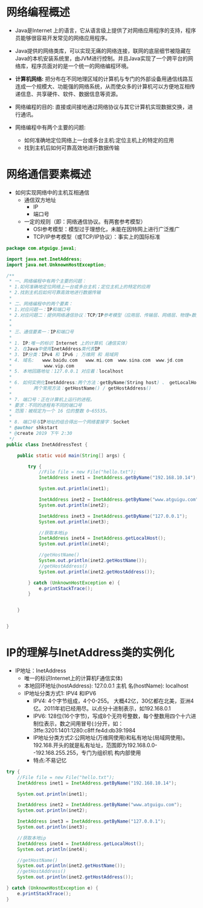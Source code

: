# 网络编程概述

* Java是Internet 上的语言，它从语言级上提供了对网络应用程序的支持，程序员能够很容易开发常见的网络应用程序。
* Java提供的网络类库，可以实现无痛的网络连接，联网的底层细节被隐藏在Java的本机安装系统里，由JVM进行控制。并且Java实现了一个跨平台的网络库，程序员面对的是一个统一的网络编程环境。

* **计算机网络:** 
  把分布在不同地理区域的计算机与专门的外部设备用通信线路互连成一个规模大、功能强的网络系统，从而使众多的计算机可以方便地互相传递信息、共享硬件、软件、数据信息等资源。
* 网络编程的目的:
  直接或间接地通过网络协议与其它计算机实现数据交换，进行通讯。
* 网络编程中有两个主要的问题:
  * 如何准确地定位网络上一台或多台主机:定位主机上的特定的应用
  * 找到主机后如何可靠高效地进行数据传输

# 网络通信要素概述

* 如何实现网络中的主机互相通信
  * 通信双方地址
    * IP
    * 端口号
  * 一定的规则（即：网络通信协议。有两套参考模型）
    * OSI参考模型：模型过于理想化，未能在因特网上进行广泛推广
    * TCP/IP参考模型（或TCP/IP协议）：事实上的国际标准

```java
package com.atguigu.java1;

import java.net.InetAddress;
import java.net.UnknownHostException;

/**
 * 一、网络编程中有两个主要的问题：
 * 1.如何准确地定位网络上一台或多台主机；定位主机上的特定的应用
 * 2.找到主机后如何可靠高效地进行数据传输
 *
 * 二、网络编程中的两个要素：
 * 1.对应问题一：IP和端口号
 * 2.对应问题二：提供网络通信协议：TCP/IP参考模型（应用层、传输层、网络层、物理+数据链路层）
 *
 *
 * 三、通信要素一：IP和端口号
 *
 * 1. IP:唯一的标识 Internet 上的计算机（通信实体）
 * 2. 在Java中使用InetAddress类代表IP
 * 3. IP分类：IPv4 和 IPv6 ; 万维网 和 局域网
 * 4. 域名:   www.baidu.com   www.mi.com  www.sina.com  www.jd.com
 *            www.vip.com
 * 5. 本地回路地址：127.0.0.1 对应着：localhost
 *
 * 6. 如何实例化InetAddress:两个方法：getByName(String host) 、 getLocalHost()
 *        两个常用方法：getHostName() / getHostAddress()
 *
 * 7. 端口号：正在计算机上运行的进程。
 * 要求：不同的进程有不同的端口号
 * 范围：被规定为一个 16 位的整数 0~65535。
 *
 * 8. 端口号与IP地址的组合得出一个网络套接字：Socket
 * @author shkstart
 * @create 2019 下午 2:30
 */
public class InetAddressTest {

    public static void main(String[] args) {

        try {
            //File file = new File("hello.txt");
            InetAddress inet1 = InetAddress.getByName("192.168.10.14");

            System.out.println(inet1);

            InetAddress inet2 = InetAddress.getByName("www.atguigu.com");
            System.out.println(inet2);

            InetAddress inet3 = InetAddress.getByName("127.0.0.1");
            System.out.println(inet3);

            //获取本地ip
            InetAddress inet4 = InetAddress.getLocalHost();
            System.out.println(inet4);

            //getHostName()
            System.out.println(inet2.getHostName());
            //getHostAddress()
            System.out.println(inet2.getHostAddress());

        } catch (UnknownHostException e) {
            e.printStackTrace();
        }


    }


}

```

# IP的理解与InetAddress类的实例化

* IP地址：InetAddress
  * 唯一的标识Internet上的计算机F通信实体)
  * 本地回环地址(hostAddress): 127.0.0.1 主机 名(hostName): localhost
  * IP地址分类方式1: IPV4 和IPV6
    * IPV4: 4个字节组成，4个0-255。 大概42亿，30亿都在北美，亚洲4亿。2011年初已经用尽。以点分十进制表示，如192.168.0.1
    * IPV6: 128位(16个字节)，写成8个无符号整数，每个整数用四个十六进制位表示，数之间用冒号(:)分开，如：3ffe:3201:1401:1280:c8ff:fe4d:db39:1984
    * IP地址分类方式2:公网地址(万维网使用)和私有地址(局域网使用)。192.168.开头的就是私有址址，范围即为192.168.0.0--192.168.255.255，专门为组织机
      构内部使用
    * 特点:不易记忆

```java
try {
    //File file = new File("hello.txt");
    InetAddress inet1 = InetAddress.getByName("192.168.10.14");

    System.out.println(inet1);

    InetAddress inet2 = InetAddress.getByName("www.atguigu.com");
    System.out.println(inet2);

    InetAddress inet3 = InetAddress.getByName("127.0.0.1");
    System.out.println(inet3);

    //获取本地ip
    InetAddress inet4 = InetAddress.getLocalHost();
    System.out.println(inet4);

    //getHostName()
    System.out.println(inet2.getHostName());
    //getHostAddress()
    System.out.println(inet2.getHostAddress());

} catch (UnknownHostException e) {
    e.printStackTrace();
}

```

